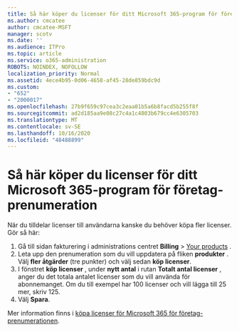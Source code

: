 ```yaml
---
title: Så här köper du licenser för ditt Microsoft 365-program för företag-prenumeration
ms.author: cmcatee
author: cmcatee-MSFT
manager: scotv
ms.date: ''
ms.audience: ITPro
ms.topic: article
ms.service: o365-administration
ROBOTS: NOINDEX, NOFOLLOW
localization_priority: Normal
ms.assetid: 4ece4b95-0d06-4658-af45-28de859bdc9d
ms.custom:
- "652"
- "2000017"
ms.openlocfilehash: 27b9f659c97cea3c2eaa01b5a6b8facd5b255f8f
ms.sourcegitcommit: ad2d185aa9e08c27c4a1c4803b679cc4e6305703
ms.translationtype: MT
ms.contentlocale: sv-SE
ms.lasthandoff: 10/16/2020
ms.locfileid: "48488899"
---
```

# <a name="how-to-buy-licenses-for-your-microsoft-365-apps-for-business-subscription"></a>Så här köper du licenser för ditt Microsoft 365-program för företag-prenumeration

När du tilldelar licenser till användarna kanske du behöver köpa fler licenser. Gör så här:
  
1. Gå till sidan fakturering i administrations centret **Billing**  >  [Your products](https://go.microsoft.com/fwlink/p/?linkid=842054) .
2. Leta upp den prenumeration som du vill uppdatera på fliken **produkter** . Välj **fler åtgärder** (tre punkter) och välj sedan **köp licenser**.
3. I fönstret **köp licenser** , under **nytt antal** i rutan **Totalt antal licenser** , anger du det totala antalet licenser som du vill använda för abonnemanget. Om du till exempel har 100 licenser och vill lägga till 25 mer, skriv 125.
4. Välj **Spara**.

Mer information finns i [köpa licenser för Microsoft 365 för företag-prenumerationen](https://docs.microsoft.com/microsoft-365/commerce/licenses/buy-licenses).